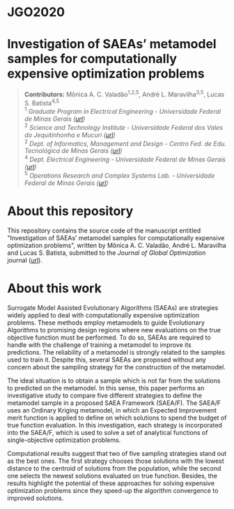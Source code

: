 # JGO2020
# Investigation of SAEAs’ metamodel samples for computationally expensive optimization problems

> **Contributors:** Mônica A. C. Valadão<sup>1,2,5</sup>, André L. Maravilha<sup>3,5</sup>, Lucas S. Batista<sup>4,5</sup>  
> <sup>1</sup> *Graduate Program in Electrical Engineering - Universidade Federal de Minas Gerais ([url](https://www.ppgee.ufmg.br/))*  
> <sup>2</sup> *Science and Technology Institute - Universidade Federal dos Vales do Jequitinhonha e Mucuri ([url](http://ufvjm.edu.br/))*   
> <sup>2</sup> *Dept. of Informatics, Management and Design - Centro Fed. de Edu. Tecnológica de Minas Gerais ([url](https://www.cefetmg.br/))*  
> <sup>4</sup> *Dept. Electrical Engineering - Universidade Federal de Minas Gerais ([url](http://www.dee.ufmg.br/))*  
> <sup>5</sup> *Operations Research and Complex Systems Lab. - Universidade Federal de Minas Gerais ([url](http://orcslab.ppgee.ufmg.br/))*


# About this repository

This repository contains the source code of the manuscript entitled "Investigation of SAEAs’ metamodel samples for computationally expensive optimization problems", written by Mônica A. C. Valadão, André L. Maravilha and Lucas S. Batista, submitted to the *Journal of Global Optimization* journal ([url](https://www.springer.com/journal/10898)).


# About this work 

Surrogate Model Assisted Evolutionary Algorithms (SAEAs) are strategies widely applied to deal with computationally expensive optimization problems. These methods employ metamodels to guide Evolutionary Algorithms to promising design regions where new evaluations on the true objective function must be performed. To do so, SAEAs are required to handle with the challenge of training a metamodel to improve its predictions. The reliability of a metamodel is strongly related to the samples used to train it. Despite this, several SAEAs are proposed without any concern about the sampling strategy for the construction of the metamodel.

The ideal situation is to obtain a sample which is not far from the solutions to predicted on the metamodel. In this sense, this paper performs an investigative study to compare five different strategies to define the metamodel sample in a proposed SAEA Framework (SAEA/F). The SAEA/F uses an Ordinary Kriging metamodel, in which an Expected Improvement merit function is applied to define on which solutions to spend the budget of true function evaluation. In this investigation, each strategy is incorporated into the SAEA/F, which is used to solve a set of analytical functions of single-objective optimization problems.

Computational results suggest that two of five sampling strategies stand out as the best ones. The first strategy chooses those solutions with the lowest distance to the centroid of solutions from the population, while the second one selects the newest solutions evaluated on true function. Besides, the results highlight the potential of these approaches for solving expensive optimization problems since they speed-up the algorithm convergence to improved solutions.
